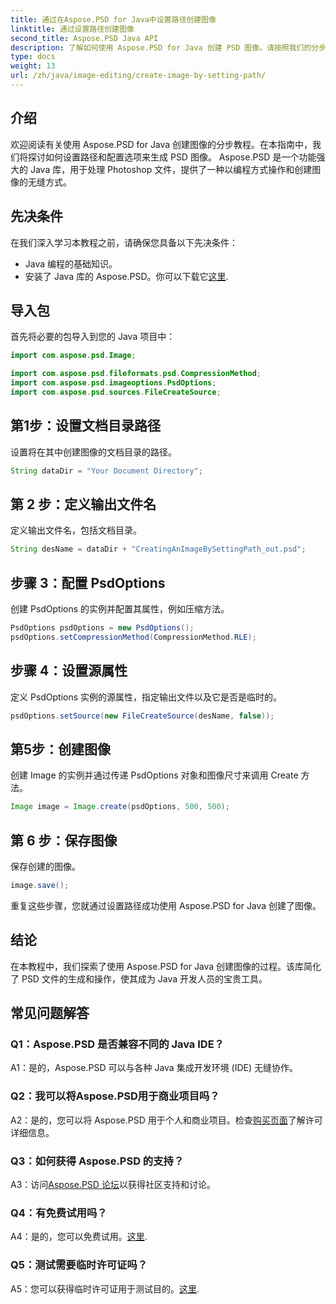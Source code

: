 ```yaml
---
title: 通过在Aspose.PSD for Java中设置路径创建图像
linktitle: 通过设置路径创建图像
second_title: Aspose.PSD Java API
description: 了解如何使用 Aspose.PSD for Java 创建 PSD 图像。请按照我们的分步指南进行无缝图像生成。
type: docs
weight: 13
url: /zh/java/image-editing/create-image-by-setting-path/
---
```

## 介绍

欢迎阅读有关使用 Aspose.PSD for Java 创建图像的分步教程。在本指南中，我们将探讨如何设置路径和配置选项来生成 PSD 图像。 Aspose.PSD 是一个功能强大的 Java 库，用于处理 Photoshop 文件，提供了一种以编程方式操作和创建图像的无缝方式。

## 先决条件

在我们深入学习本教程之前，请确保您具备以下先决条件：

- Java 编程的基础知识。
- 安装了 Java 库的 Aspose.PSD。你可以下载它[这里](https://releases.aspose.com/psd/java/).

## 导入包

首先将必要的包导入到您的 Java 项目中：

```java
import com.aspose.psd.Image;

import com.aspose.psd.fileformats.psd.CompressionMethod;
import com.aspose.psd.imageoptions.PsdOptions;
import com.aspose.psd.sources.FileCreateSource;

```

## 第1步：设置文档目录路径

设置将在其中创建图像的文档目录的路径。

```java
String dataDir = "Your Document Directory";
```

## 第 2 步：定义输出文件名

定义输出文件名，包括文档目录。

```java
String desName = dataDir + "CreatingAnImageBySettingPath_out.psd";
```

## 步骤 3：配置 PsdOptions

创建 PsdOptions 的实例并配置其属性，例如压缩方法。

```java
PsdOptions psdOptions = new PsdOptions();
psdOptions.setCompressionMethod(CompressionMethod.RLE);
```

## 步骤 4：设置源属性

定义 PsdOptions 实例的源属性，指定输出文件以及它是否是临时的。

```java
psdOptions.setSource(new FileCreateSource(desName, false));
```

## 第5步：创建图像

创建 Image 的实例并通过传递 PsdOptions 对象和图像尺寸来调用 Create 方法。

```java
Image image = Image.create(psdOptions, 500, 500);
```

## 第 6 步：保存图像

保存创建的图像。

```java
image.save();
```

重复这些步骤，您就通过设置路径成功使用 Aspose.PSD for Java 创建了图像。

## 结论

在本教程中，我们探索了使用 Aspose.PSD for Java 创建图像的过程。该库简化了 PSD 文件的生成和操作，使其成为 Java 开发人员的宝贵工具。

## 常见问题解答

### Q1：Aspose.PSD 是否兼容不同的 Java IDE？

A1：是的，Aspose.PSD 可以与各种 Java 集成开发环境 (IDE) 无缝协作。

### Q2：我可以将Aspose.PSD用于商业项目吗？

 A2：是的，您可以将 Aspose.PSD 用于个人和商业项目。检查[购买页面](https://purchase.aspose.com/buy)了解许可详细信息。

### Q3：如何获得 Aspose.PSD 的支持？

 A3：访问[Aspose.PSD 论坛](https://forum.aspose.com/c/psd/34)以获得社区支持和讨论。

### Q4：有免费试用吗？

 A4：是的，您可以免费试用。[这里](https://releases.aspose.com/).

### Q5：测试需要临时许可证吗？

 A5：您可以获得临时许可证用于测试目的。[这里](https://purchase.aspose.com/temporary-license/).